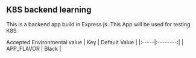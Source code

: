 ## K8S backend learning

This is a backend app build in Express js. This App will be used for testing K8S

Accepted Environmental value
| Key |  Default Value  |
|:-----|:--------:|
| APP_FLAVOR   |  Black  |
